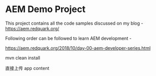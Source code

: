 # AEM Demo Project
This project contains all the code samples discussed on my blog - https://aem.redquark.org/

Following order can be followed to learn AEM development -

https://aem.redquark.org/2018/10/day-00-aem-developer-series.html


mvn clean install

直接上传 app content
